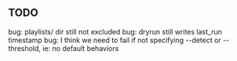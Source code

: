 ## TODO

bug: playlists/ dir still not excluded
bug: dryrun still writes last_run timestamp
bug: I think we need to fail if not specifying --detect or --threshold, ie: no default behaviors
